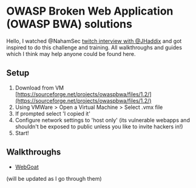 # OWASP Broken Web Application (OWASP BWA) solutions

 Hello, I watched @NahamSec [twitch interview with @JHaddix](https://www.twitch.tv/nahamsec/videos) and got inspired to do this challenge and training. All walkthroughs and guides which I think may help anyone could be found here. 
 
## Setup
1. Download from VM [https://sourceforge.net/projects/owaspbwa/files/1.2/](https://sourceforge.net/projects/owaspbwa/files/1.2/)
2. Using VMWare > Open a Virtual Machine > Select .vmx file
3. If prompted select 'I copied it'
4. Configure network settings to 'host only' (its vulnerable webapps and shouldn't be exposed to public unless you like to invite hackers in!)
5. Start! 

## Walkthroughs
* [WebGoat](../master/WebGoat) 
 
 
(will be updated as I go through them)
